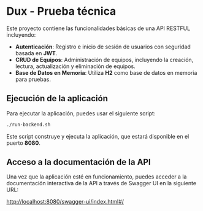 
# Dux - Prueba técnica

Este proyecto contiene las funcionalidades básicas de una API RESTFUL incluyendo:

- **Autenticación**: Registro e inicio de sesión de usuarios con seguridad basada en **JWT**.
- **CRUD de Equipos**: Administración de equipos, incluyendo la creación, lectura, actualización y eliminación de equipos.
- **Base de Datos en Memoria**: Utiliza **H2** como base de datos en memoria para pruebas.

## Ejecución de la aplicación

Para ejecutar la aplicación, puedes usar el siguiente script:

```bash
./run-backend.sh
```

Este script construye y ejecuta la aplicación, que estará disponible en el puerto **8080**.


## Acceso a la documentación de la API

Una vez que la aplicación esté en funcionamiento, puedes acceder a la documentación interactiva de la API a través de Swagger UI en la siguiente URL:

[http://localhost:8080/swagger-ui/index.html#/](http://localhost:8080/swagger-ui/index.html#/)
